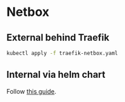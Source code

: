# Netbox

## External behind Traefik

```bash
kubectl apply -f traefik-netbox.yaml
```

## Internal via helm chart

Follow [this guide](https://github.com/bootc/netbox-chart).
